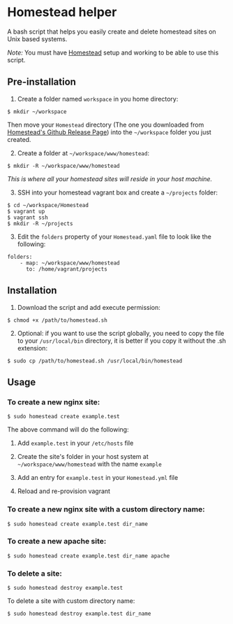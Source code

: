 # Homestead helper
A bash script that helps you easily create and delete homestead sites on Unix based systems.

*Note:* You must have [Homestead](https://laravel.com/docs/5.7/homestead) setup and working to be able to use this script.

## Pre-installation
1. Create a folder named `workspace` in you home directory:
```
$ mkdir ~/workspace
```
Then move your `Homestead` directory (The one you downloaded from [Homestead's Github Release Page](https://github.com/laravel/homestead/releases)) into the `~/workspace` folder you just created.

2. Create a folder at `~/workspace/www/homestead`:
```
$ mkdir -R ~/workspace/www/homestead
```
_This is where all your homestead sites will reside in your host machine._

3. SSH into your homestead vagrant box and create a `~/projects` folder:
```
$ cd ~/workspace/Homestead
$ vagrant up
$ vagrant ssh
$ mkdir -R ~/projects
```

3. Edit the `folders` property of your `Homestead.yaml` file to look like the following:
```
folders:
    - map: ~/workspace/www/homestead
      to: /home/vagrant/projects
```

## Installation
1. Download the script and add execute permission:
```
$ chmod +x /path/to/homestead.sh
```
2. Optional: if you want to use the script globally, you need to copy the file to your `/usr/local/bin` directory, it is better if you copy it without the .sh extension:
```
$ sudo cp /path/to/homestead.sh /usr/local/bin/homestead
```

## Usage
### To create a new nginx site:
```
$ sudo homestead create example.test
```
The above command will do the following:

1. Add `example.test` in your `/etc/hosts` file

2. Create the site's folder in your host system at `~/workspace/www/homestead` with the name `example`

3. Add an entry for `example.test` in your `Homestead.yml` file

4. Reload and re-provision vagrant

### To create a new nginx site with a custom directory name:
```
$ sudo homestead create example.test dir_name
```

### To create a new apache site:
```
$ sudo homestead create example.test dir_name apache
```

### To delete a site:
```
$ sudo homestead destroy example.test
```

To delete a site with custom directory name:
```
$ sudo homestead destroy example.test dir_name
```